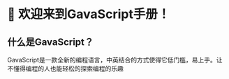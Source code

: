 # 🎉 欢迎来到GavaScript手册！

## 什么是GavaScript？

GavaScript是一款全新的编程语言，中英结合的方式使得它低门槛，易上手。让不懂得编程的人也能轻松的探索编程的乐趣